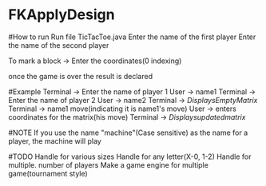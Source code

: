 # FKApplyDesign


#How to run
Run file TicTacToe.java
Enter the name of the first player
Enter the name of the second player

To mark a block -> Enter the coordinates(0 indexing)

once the game is over the result is declared

#Example
Terminal -> Enter the name of player 1
User -> name1
Terminal -> Enter the name of player 2
User -> name2
Terminal -> $Displays Empty Matrix$
Terminal -> name1 move(indicating it is name1's move)
User -> enters coordinates for the matrix(his move)
Terminal -> $Displays updated matrix$

#NOTE
If you use the name "machine"(Case sensitive) as the name for a player, the machine will play


#TODO
Handle for various sizes
Handle for any letter(X-0, 1-2)
Handle for multiple. number of players
Make a game engine for multiple game(tournament style)